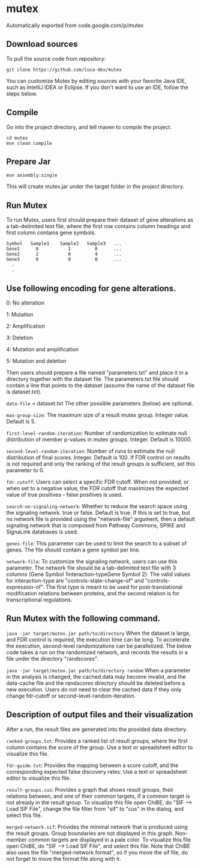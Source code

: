 # mutex
Automatically exported from code.google.com/p/mutex

Download sources
--
To pull the source code from repository:
```
git clone https://github.com/luca-dex/mutex
```
You can customize Mutex by editing sources with your favorite Java IDE, such as IntelliJ IDEA or Eclipse. If you don't want to use an IDE, follow the steps below.

Compile
--
Go into the project directory, and tell maven to compile the project.

```
cd mutex
mvn clean compile
```
Prepare Jar
--
```
mvn assembly:single
```
This will create mutex.jar under the target folder in the project directory.

Run Mutex
--
To run Mutex, users first should prepare their dataset of gene alterations as a tab-delimited text file, where the first row contains column headings and first column contains gene symbols.

```
Symbol   Sample1    Sample2   Sample3   ...
Gene1      0           1         0      ...
Gene2      2           0         4      ...
Gene3      0           0         0      ...
  .
  .
```
Use following encoding for gene alterations.
--

0: No alteration

1: Mutation

2: Amplification

3: Deletion

4: Mutation and amplification

5: Mutation and deletion

Then users should prepare a file named "parameters.txt" and place it in a directory together with the dataset file. The parameters.txt file should contain a line that points to the dataset (assume the name of the dataset file is dataset.txt).

`data-file` = dataset.txt
The other possible parameters (below) are optional.

`max-group-size`: The maximum size of a result mutex group. Integer value. Default is 5.

`first-level-random-iteration`: Number of randomization to estimate null distribution of member p-values in mutex groups. Integer. Default is 10000.

`second-level-random-iteration`: Number of runs to estimate the null distribution of final scores. Integer. Default is 100. If FDR control on results is not required and only the ranking of the result groups is sufficient, set this parameter to 0.

`fdr-cutoff`: Users can select a specific FDR cutoff. When not provided, or when set to a negative value, the FDR cutoff that maximizes the expected value of true positives - false positives is used.

`search-on-signaling-network`: Whether to reduce the search space using the signaling network. true or false. Default is true. If this is set to true, but no network file is provided using the "network-file" argument, then a default signaling network that is composed from Pathway Commons, SPIKE and SignaLink databases is used.

`genes-file`: This parameter can be used to limit the search to a subset of genes. The file should contain a gene symbol per line.

`network-file`: To customize the signaling network, users can use this parameter. The network file should be a tab-delimited text file with 3 columns (Gene Symbol 1<tab>interaction-type<tab>Gene Symbol 2). The valid values for interaction-type are "controls-state-change-of" and "controls-expression-of". The first type is meant to be used for post-translational modification relations between proteins, and the second relation is for transcriptional regulations.

Run Mutex with the following command.
--

`java -jar target/mutex.jar path/to/directory`
When the dataset is large, and FDR control is required, the execution time can be long. To accelerate the execution, second-level randomizations can be parallelized. The below code takes a run on the randomized network, and records the results in a file under the directory "randscores".

`java -jar target/mutex.jar path/to/directory random`
When a parameter in the analysis is changed, the cached data may become invalid, and the data-cache file and the randscores directory should be deleted before a new execution. Users do not need to clear the cached data if they only change fdr-cutoff or second-level-random-iteration.

Description of output files and their visualization
--
After a run, the result files are generated into the provided data directory.

`ranked-groups.txt`: Provides a ranked list of result groups, where the first column contains the score of the group. Use a text or spreadsheet editor to visualize this file.

`fdr-guide.txt`: Provides the mapping between a score cutoff, and the corresponding expected false discovery rates. Use a text or spreadsheet editor to visualize this file.

`result-groups.cus`: Provides a graph that shows result groups, their relations between, and one of their common targets, if a common target is not already in the result group. To visualize this file open ChiBE, do "SIF --> Load SIF File", change the file filter from "sif" to "cus" in the dialog, and select this file.

`merged-network.sif`: Provides the minimal network that is produced using the result groups. Group boundaries are not displayed in this graph. Non-member common targets are displayed in a pale color. To visualize this file open ChiBE, do "SIF --> Load SIF File", and select this file. Note that ChiBE also uses the file "merged-network.format", so if you move the sif file, do not forget to move the format file along with it.
